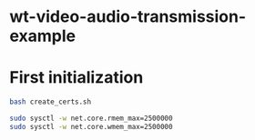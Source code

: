 # wt-video-audio-transmission-example


# First initialization

```bash
bash create_certs.sh
```

```bash
sudo sysctl -w net.core.rmem_max=2500000
sudo sysctl -w net.core.wmem_max=2500000
```